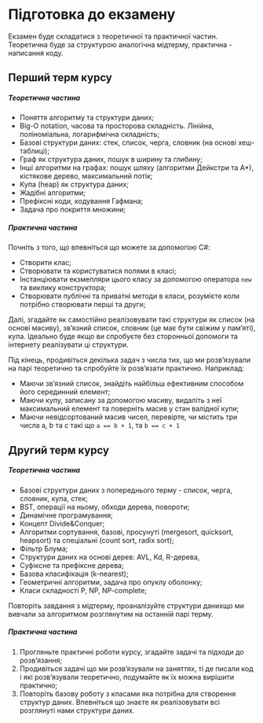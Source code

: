 # Підготовка до екзамену

Екзамен буде складатися з теоретичної та практичної частин. Теоретична буде за структурою аналогічна мідтерму, практична - написання коду.

## Перший терм курсу
##### Теоретична частина
- Поняття алгоритму та структури даних;
- Big-O notation, часова та просторова складність. Лінійна, поліноміальна, логарифмічна складність;
- Базові структури даних: стек, список, черга, словник (на основі хеш-таблиці);
- Граф як структура даних, пошук в ширину та глибину;
- Інші алгоритми на графах: пошук шляху (алгоритми Дейкстри та А*), кістякове дерево, максимальний потік;
- Купа (heap) як структура даних;
- Жадібні алгоритми;
- Префіксні коди, кодування Гафмана;
- Задача про покриття множини;

##### Практична частина
Почніть з того, що впевніться що можете за допомогою C#:
- Створити клас;
- Створювати та користуватися полями в класі;
- Інстанціювати екзмепляри цього класу за допомогою оператора `new` та виклику конструктора;
- Створювати публічні та приватні методи в класи, розумієте коли потрібно створювати перші та други;

Далі, згадайте як самостійно реалізовувати такі структури як список (на основі масиву), звʼязний список, словник (це має бути свіжим у памʼяті), купа. Ідеально буде якщо ви спробуєте без сторонньої допомоги та інтернету реалізувати ці структури.

Під кінець, продивіться декілька задач з числа тих, що ми розвʼязували на парі теоретично та спробуйте їх розвʼязати практично. Наприклад:
- Маючи звʼязний список, знайдіть найбільш ефективним способом його серединний елемент;
- Маючи купу, записану за допомогою масиву, видаліть з неї максимальний елемент та поверніть масив у стан валідної купи;
- Маючи невідсортований масив чисел, перевірте, чи містить три числа a, b та с такі що `a == b + 1`, та `b == c + 1`

## Другий терм курсу
##### Теоретична частина
- Базові структури даних з попереднього терму - список, черга, словник, купа, стек;
- BST, операції на ньому, обходи дерева, повороти;
- Динамічне програмування;
- Концепт Divide&Conquer;
- Алгоритми сортування, базові, просунуті (mergesort, quicksort, heapsort) та спеціальні (count sort, radix sort);
- Фільтр Блума;
- Структури даних на основі дерев: AVL, Kd, R-дерева,
- Суфіксне та префіксне дерева;
- Базова класифікація (k-nearest);
- Геометричні алгоритми, задача про опуклу оболонку;
- Класи складності P, NP, NP-complete;

Повторіть завдання з мідтерму, проаналізуйте структури данихщо ми вивчали за алгоритмом розглянутим на останній парі терму.

##### Практична частина
1. Прогляньте практичні роботи курсу, згадайте задачі та підходи до розвʼязання;
2. Продивіться задачі що ми розвʼязували на заняттях, ті де писали код і які розвʼязували теоретично, подумайте як їх можна вирішити практично;
3. Повторіть базову роботу з класами яка потрібна для створення структур даних. Впевніться що знаєте як реалізовувати всі розглянуті нами структури даних.
